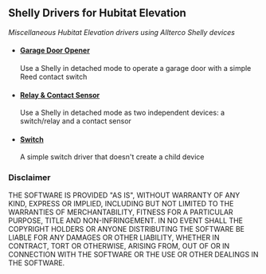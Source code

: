 ## Shelly Drivers for Hubitat Elevation
*Miscellaneous Hubitat Elevation drivers using Allterco Shelly devices*

- #### [Garage Door Opener](https://github.com/mircolino/shelly/tree/main/garage_door_opener)
  Use a Shelly in detached mode to operate a garage door with a simple Reed contact switch

- #### [Relay & Contact Sensor](https://github.com/mircolino/shelly/tree/main/relay_contact_sensor)
  Use a Shelly in detached mode as two independent devices: a switch/relay and a contact sensor

- #### [Switch](https://github.com/mircolino/shelly/tree/main/switch)
  A simple switch driver that doesn't create a child device

### Disclaimer

THE SOFTWARE IS PROVIDED "AS IS", WITHOUT WARRANTY OF ANY KIND, EXPRESS OR IMPLIED, INCLUDING BUT NOT LIMITED TO THE WARRANTIES OF MERCHANTABILITY, FITNESS FOR A PARTICULAR PURPOSE, TITLE AND NON-INFRINGEMENT. IN NO EVENT SHALL THE COPYRIGHT HOLDERS OR ANYONE DISTRIBUTING THE SOFTWARE BE LIABLE FOR ANY DAMAGES OR OTHER LIABILITY, WHETHER IN CONTRACT, TORT OR OTHERWISE, ARISING FROM, OUT OF OR IN CONNECTION WITH THE SOFTWARE OR THE USE OR OTHER DEALINGS IN THE SOFTWARE.
